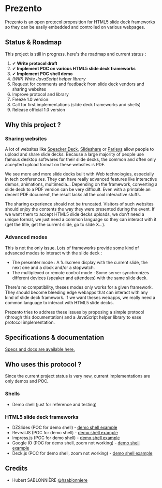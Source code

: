 # Prezento

Prezento is an open protocol proposition for HTML5 slide deck frameworks so they can be easily embedded and controlled on various webpages.

## Status & Roadmap

This project is still in progress, here's the roadmap and current status :

1. ✔ **Write protocol draft**
1. ✔ **Implement POC on various HTML5 slide deck frameworks**
1. ✔ **Implement POC shell demo**
1. *(WIP) Write JavaScript helper library*
1. Request for comments and feedback from slide deck vendors and sharing websites
1. Improve protocol and library
1. Freeze 1.0 version
1. Call for first implementations (slide deck frameworks and shells)
1. Release official 1.0 version

## Why this project ?

### Sharing websites

A lot of websites like [Speacker Deck](https://speakerdeck.com/), [Slideshare](http://www.slideshare.net) or [Parleys](http://parleys.com) allow people to upload and share slide decks. Because a large majority of people use famous desktop softwares for their slide decks, the common and often only accepted upload format on these websites is PDF.

We see more and more slide decks built with Web technologies, especially in tech conferences. They can have really advanced features like interactive demos, animations, multimedia... Depending on the framework, converting a slide deck to a PDF version can be very difficult. Even with a printable an decent PDF document, the result lacks all the cool interactive stuffs.

The sharing experience should not be truncated. Visitors of such websites should enjoy the contents the way they were presented during the event. If we want them to accept HTML5 slide decks uploads, we don't need a unique format, we just need a common language so they can interact with it (get the title, get the current slide, go to slide X...).

### Advanced modes

This is not the only issue. Lots of frameworks provide some kind of advanced modes to interact with the slide deck :

* The presenter mode : A fullscreen display with the current slide, the next one and a clock and/or a stopwatch.
* The multiplexed or remote control mode : Some server synchronizes different devices (speaker and attendees) with the same slide deck.

There's no compatibility, theses modes only works for a given framework. They should become bleeding edge webapps that can interact with any kind of slide deck framework. If we want theses webapps, we really need a common language to interact with HTML5 slide decks.

Prezento tries to address these issues by proposing a simple protocol (through this documentation) and a JavaScript helper library to ease protocol implementation.

## Specifications & documentation

[Specs and docs are available here.](./DOCUMENTATION.md)

## Who uses this protocol ?

Since the current project status is very new, current implementations are only demos and POC.

### Shells

* Demo shell (just for reference and testing)

### HTML5 slide deck frameworks

* DZSlides (POC for demo shell) - [demo shell example](http://prezento.github.io/prezento/shells/demo/?url=/prezento/slides/dzslides)
* RevealJS (POC for demo shell) - [demo shell example](http://prezento.github.io/prezento/shells/demo/?url=/prezento/slides/reveal.js)
* Impress.js (POC for demo shell) - [demo shell example](http://prezento.github.io/prezento/shells/demo/?url=/prezento/slides/impress.js)
* Google IO (POC for demo shell, zoom not working) - [demo shell example](http://prezento.github.io/prezento/shells/demo/?url=/prezento/slides/io-2013-slides/template.html)
* Deck.js (POC for demo shell, zoom not working) - [demo shell example](http://prezento.github.io/prezento/shells/demo/?url=/prezento/slides/deck.js/introduction)

## Credits

* Hubert SABLONNIÈRE [@hsablonniere](https://twitter.com/hsablonniere)
